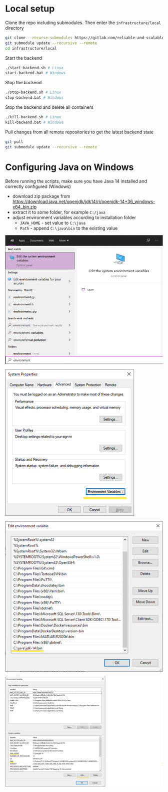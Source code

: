 # Local setup

Clone the repo including submodules. Then enter the `infrastructure/local` directory
```bash
git clone --recurse-submodules https://gitlab.com/reliable-and-scalable-biskup/infrastructure.git
git submodule update --recursive --remote
cd infrastructure/local
```
Start the backend
```bash
./start-backend.sh # Linux
start-backend.bat # Windows
```
Stop the backend
```bash
./stop-backend.sh # Linux
stop-backend.bat # Windows
```
Stop the backend and delete all containers
```bash
./kill-backend.sh # Linux
kill-backend.bat # Windows
```
Pull changes from all remote repositories to get the latest backend state
```bash
git pull
git submodule update --recursive --remote
```

# Configuring Java on Windows

Before running the scripts, make sure you have Java 14 installed and correctly configured (Windows)
* download zip package from https://download.java.net/openjdk/jdk14/ri/openjdk-14+36_windows-x64_bin.zip
* extract it to some folder, for example `C:/java`
* adjust environment variables according to installation folder
    * `JAVA_HOME` - set value to `C:\java`
    * `Path` - append `C:\java\bin` to the existing value

![open-env.png](doc/open-env.png)

![open-env.png](doc/system-props-dialog.png)

![open-env.png](doc/env-dialog.png)

![open-env.png](doc/edit-env-dialog.png)